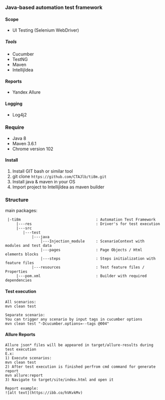 ### Java-based automation test framework

#### Scope
* UI Testing (Selenium WebDriver)

##### Tools
* Cucumber
* TestNG
* Maven
* IntellijIdea

#### Reports
* Yandex Allure

#### Logging
* Log4j2

### Require
* Java 8
* Maven 3.6.1
* Chrome version 102

#### Install
1) Install GIT bash or similar tool
2) git clone ```https://github.com/CTAJlb/ti8m.git```
3) Install java & maven in your OS
4) Import project to IntellijIdea as maven builder

### Structure
main packages:

```$xslt
 |-ti8m                                  : Automation Test Framework
     |---res                             : Driver's for test execution
     |---src
        |---test
            |---java
                |---Injection_module     : ScenarioContext with modules and test data
                |---pages                : Page Objects / Html elements blocks
                |---steps                : Steps initialization with feature files
            |---resources                : Test feature files / Properties
     |---pom.xml                         : Builder with required dependencies 

```

#### Test execution
```
All scenarios:
mvn clean test

Separate scenario:
You can trigger any scenario by input tags in cucumber options
mvn clean test "-Dcucumber.options=--tags @004"
```

#### Allure Reports 
```
Allure json* files will be appeared in target/allure-results during test execution
E.x:
1) Execute scenarios:  
mvn clean test
2) After test execution is finished perfrom cmd command for generate report 
mvn allure:report
3) Navigate to target/site/index.html and open it

Report example:
![alt text](https://ibb.co/hVKvkMv)

